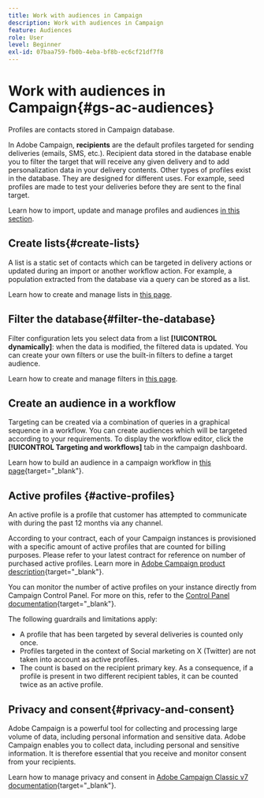 ```yaml
---
title: Work with audiences in Campaign
description: Work with audiences in Campaign
feature: Audiences
role: User
level: Beginner
exl-id: 07baa759-fb0b-4eba-bf8b-ec6cf21df7f8
---
```

# Work with audiences in Campaign{#gs-ac-audiences}

Profiles are contacts stored in Campaign database. 

In Adobe Campaign, **recipients** are the default profiles targeted for sending deliveries (emails, SMS, etc.). Recipient data stored in the database enable you to filter the target that will receive any given delivery and to add personalization data in your delivery contents. Other types of profiles exist in the database. They are designed for different uses. For example, seed profiles are made to test your deliveries before they are sent to the final target.

Learn how to import, update and manage profiles and audiences [in this section](../audiences/gs-audiences.md).

## Create lists{#create-lists}

A list is a static set of contacts which can be targeted in delivery actions or updated during an import or another workflow action. For example, a population extracted from the database via a query can be stored as a list.

Learn how to create and manage lists in [this page](../audiences/create-audiences.md).

## Filter the database{#filter-the-database}

Filter configuration lets you select data from a list **[!UICONTROL dynamically]**: when the data is modified, the filtered data is updated. You can create your own filters or use the built-in filters to define a target audience.

Learn how to create and manage filters in [this page](../audiences/create-filters.md).

## Create an audience in a workflow

Targeting can be created via a combination of queries in a graphical sequence in a workflow. You can create audiences which will be targeted according to your requirements. To display the workflow editor, click the **[!UICONTROL Targeting and workflows]** tab in the campaign dashboard.

Learn how to build an audience in a campaign workflow in [this page](https://experienceleague.adobe.com/docs/campaign/automation/campaign-orchestration/marketing-campaign-target.html){target="_blank"}.


## Active profiles {#active-profiles}

An active profile is a profile that customer has attempted to communicate with during the past 12 months via any channel.

According to your contract, each of your Campaign instances is provisioned with a specific amount of active profiles that are counted for billing purposes. Please refer to your latest contract for reference on number of purchased active profiles. Learn more in [Adobe Campaign product description](https://helpx.adobe.com/legal/product-descriptions/adobe-campaign-managed-cloud-services.html){target="_blank"}.

You can monitor the number of active profiles on your instance directly from Campaign Control Panel. For more on this, refer to the [Control Panel documentation](https://experienceleague.adobe.com/docs/control-panel/using/performance-monitoring/active-profiles-monitoring.html){target="_blank"}.


The following guardrails and limitations apply:

* A profile that has been targeted by several deliveries is counted only once. 
* Profiles targeted in the context of Social marketing on X (Twitter) are not taken into account as active profiles.
* The count is based on the recipient primary key. As a consequence, if a profile is present in two different recipient tables, it can be counted twice as an active profile.

## Privacy and consent{#privacy-and-consent}

Adobe Campaign is a powerful tool for collecting and processing large volume of data, including personal information and sensitive data. Adobe Campaign enables you to collect data, including personal and sensitive information. It is therefore essential that you receive and monitor consent from your recipients.

Learn how to manage privacy and consent in [Adobe Campaign Classic v7 documentation](https://experienceleague.adobe.com/docs/campaign-classic/using/getting-started/privacy/privacy-and-recommendations.html){target="_blank"}.

